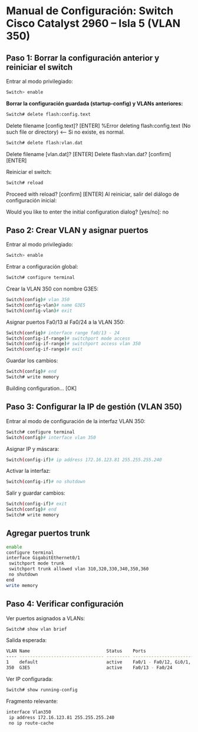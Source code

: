 # Manual de Configuración: Switch Cisco Catalyst 2960 – Isla 5 (VLAN 350)

## Paso 1: Borrar la configuración anterior y reiniciar el switch

Entrar al modo privilegiado:

```bash
Switch> enable
```

**Borrar la configuración guardada (startup-config) y VLANs anteriores:**

```bash
Switch# delete flash:config.text
```

Delete filename [config.text]?  [ENTER]
%Error deleting flash:config.text (No such file or directory)   <-- Si no existe, es normal.

```bash
Switch# delete flash:vlan.dat
```

Delete filename [vlan.dat]?  [ENTER]
Delete flash:vlan.dat? [confirm]  [ENTER]

Reiniciar el switch:

```bash
Switch# reload
```

Proceed with reload? [confirm]  [ENTER]
Al reiniciar, salir del diálogo de configuración inicial:

Would you like to enter the initial configuration dialog? [yes/no]: no

## Paso 2: Crear VLAN y asignar puertos

Entrar al modo privilegiado:

```bash
Switch> enable
```

Entrar a configuración global:

```bash
Switch# configure terminal
```

Crear la VLAN 350 con nombre G3E5:

```bash
Switch(config)# vlan 350
Switch(config-vlan)# name G3E5
Switch(config-vlan)# exit
```

Asignar puertos Fa0/13 al Fa0/24 a la VLAN 350:

```bash
Switch(config)# interface range fa0/13 - 24
Switch(config-if-range)# switchport mode access
Switch(config-if-range)# switchport access vlan 350
Switch(config-if-range)# exit
```

Guardar los cambios:

```bash
Switch(config)# end
Switch# write memory
```

Building configuration...
[OK]

## Paso 3: Configurar la IP de gestión (VLAN 350)

Entrar al modo de configuración de la interfaz VLAN 350:

```bash
Switch# configure terminal
Switch(config)# interface vlan 350
```

Asignar IP y máscara:

```bash
Switch(config-if)# ip address 172.16.123.81 255.255.255.240
```

Activar la interfaz:

```bash
Switch(config-if)# no shutdown
```

Salir y guardar cambios:

```bash
Switch(config-if)# exit
Switch(config)# end
Switch# write memory
```
## Agregar puertos trunk

```bash
enable
configure terminal
interface GigabitEthernet0/1
 switchport mode trunk
 switchport trunk allowed vlan 310,320,330,340,350,360
 no shutdown
end
write memory
```

## Paso 4: Verificar configuración

Ver puertos asignados a VLANs:

```bash
Switch# show vlan brief
```

Salida esperada:

```bash
VLAN Name                             Status    Ports
---- -------------------------------- --------- -------------------------------
1    default                          active    Fa0/1 - Fa0/12, Gi0/1, Gi0/2
350  G3E5                             active    Fa0/13 - Fa0/24
```

Ver IP configurada:

```bash
Switch# show running-config
```

Fragmento relevante:

```bash
interface Vlan350
 ip address 172.16.123.81 255.255.255.240
 no ip route-cache
```
